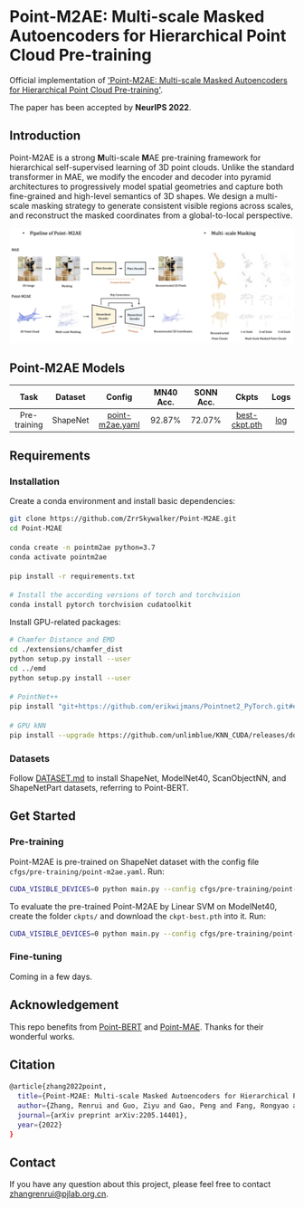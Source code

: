 # Point-M2AE: Multi-scale Masked Autoencoders for Hierarchical Point Cloud Pre-training
Official implementation of ['Point-M2AE: Multi-scale Masked Autoencoders for Hierarchical Point Cloud Pre-training'](https://arxiv.org/pdf/2205.14401.pdf).

The paper has been accepted by **NeurIPS 2022**.

## Introduction
Point-M2AE is a strong **M**ulti-scale **M**AE pre-training framework for hierarchical self-supervised learning of 3D point clouds. Unlike the standard transformer in MAE, we modify the encoder and decoder into pyramid architectures to progressively model spatial geometries and capture both fine-grained and high-level semantics of 3D shapes. We design a multi-scale masking strategy to generate consistent visible regions across scales, and reconstruct the masked coordinates from a global-to-local perspective.

<div align="center">
  <img src="pipeline.jpg"/>
</div>

## Point-M2AE Models
| Task | Dataset | Config | MN40 Acc.| SONN Acc.| Ckpts | Logs |   
| :-----: | :-----: |:-----:| :-----: | :-----:| :-----:|:-----:|
| Pre-training | ShapeNet |[point-m2ae.yaml](./cfgs/pre-training/point-m2ae.yaml)| 92.87% | 72.07% | [best-ckpt.pth](https://drive.google.com/file/d/1mkfoGSp01th9Pctlk_mE0o-5sOb3vQpD/view?usp=sharing) | [log](https://drive.google.com/file/d/1svx_CQ2x8dRDrf9C_jSDIXYYyJO8KG4m/view?usp=sharing) |


## Requirements

### Installation
Create a conda environment and install basic dependencies:
```bash
git clone https://github.com/ZrrSkywalker/Point-M2AE.git
cd Point-M2AE

conda create -n pointm2ae python=3.7
conda activate pointm2ae

pip install -r requirements.txt

# Install the according versions of torch and torchvision
conda install pytorch torchvision cudatoolkit
```
Install GPU-related packages:
```bash
# Chamfer Distance and EMD
cd ./extensions/chamfer_dist
python setup.py install --user
cd ../emd
python setup.py install --user

# PointNet++
pip install "git+https://github.com/erikwijmans/Pointnet2_PyTorch.git#egg=pointnet2_ops&subdirectory=pointnet2_ops_lib"

# GPU kNN
pip install --upgrade https://github.com/unlimblue/KNN_CUDA/releases/download/0.2/KNN_CUDA-0.2-py3-none-any.whl
```
### Datasets
Follow [DATASET.md](https://github.com/lulutang0608/Point-BERT/blob/master/DATASET.md) to install ShapeNet, ModelNet40, ScanObjectNN, and ShapeNetPart datasets, referring to Point-BERT.

## Get Started

### Pre-training
Point-M2AE is pre-trained on ShapeNet dataset with the config file `cfgs/pre-training/point-m2ae.yaml`. Run:
```bash
CUDA_VISIBLE_DEVICES=0 python main.py --config cfgs/pre-training/point-m2ae.yaml --exp_name pre-train
```
To evaluate the pre-trained Point-M2AE by Linear SVM on ModelNet40, create the folder `ckpts/` and download the `ckpt-best.pth` into it. Run:
```bash
CUDA_VISIBLE_DEVICES=0 python main.py --config cfgs/pre-training/point-m2ae.yaml --exp_name test_svm --test_svm modelnet40 --ckpts ./ckpts/ckpt-best.pth
```
### Fine-tuning
Coming in a few days.

## Acknowledgement
This repo benefits from [Point-BERT](https://github.com/lulutang0608/Point-BERT) and [Point-MAE](https://github.com/Pang-Yatian/Point-MAE). Thanks for their wonderful works.

## Citation
```bash
@article{zhang2022point,
  title={Point-M2AE: Multi-scale Masked Autoencoders for Hierarchical Point Cloud Pre-training},
  author={Zhang, Renrui and Guo, Ziyu and Gao, Peng and Fang, Rongyao and Zhao, Bin and Wang, Dong and Qiao, Yu and Li, Hongsheng},
  journal={arXiv preprint arXiv:2205.14401},
  year={2022}
}
```

## Contact
If you have any question about this project, please feel free to contact zhangrenrui@pjlab.org.cn.
